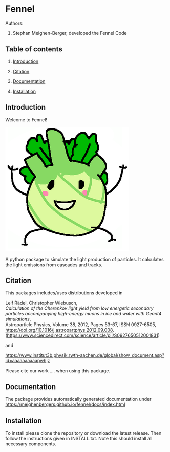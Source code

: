 # Fennel

Authors:

1. Stephan Meighen-Berger, developed the Fennel Code

## Table of contents

1. [Introduction](#introduction)

2. [Citation](#citation)

3. [Documentation](#documentation)

4. [Installation](#installation)

## Introduction <a name="introduction"></a>

Welcome to Fennel!

![Logo](images/Fennel.png)

A python package to simulate the light production of particles.
It calculates the light emissions from cascades and tracks.

## Citation <a name="citation"></a>

This packages includes/uses distributions developed in

Leif Rädel, Christopher Wiebusch,\
*Calculation of the Cherenkov light yield from low energetic secondary particles accompanying high-energy muons in ice and water with Geant4 simulations*,\
Astroparticle Physics,
Volume 38,
2012,
Pages 53-67,
ISSN 0927-6505,\
https://doi.org/10.1016/j.astropartphys.2012.09.008.
(https://www.sciencedirect.com/science/article/pii/S0927650512001831)

and

https://www.institut3b.physik.rwth-aachen.de/global/show_document.asp?id=aaaaaaaaaapwhjz

Please cite our work .... when using this package.

## Documentation <a name="documentation"></a>

The package provides automatically generated documentation under 
https://meighenbergers.github.io/fennel/docs/index.html

## Installation <a name="installation"></a>

To install please clone the repository or download the latest release. Then
follow the instructions given in INSTALL.txt.
Note this should install all necessary components.
